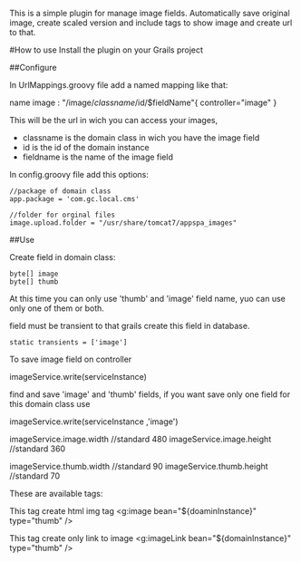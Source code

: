 This is a simple plugin for manage image fields.
Automatically save original image, create scaled version 
and include tags to show image and create url to that.  

#How to use
Install the plugin on your Grails project

##Configure

In UrlMappings.groovy file add a named mapping like that:
    
name image : "/image/$classname/$id/$fieldName"{
	controller="image"
}
    
This will be the url in wich you can access your images,
* classname is the domain class in wich you have the image field  
* id is the id of the domain instance
* fieldname is the name of the image field

In config.groovy file add this options:

    //package of domain class
    app.package = 'com.gc.local.cms'

    //folder for orginal files
    image.upload.folder = "/usr/share/tomcat7/appspa_images"
    

##Use

Create field in domain class: 

    byte[] image
    byte[] thumb
    
At this time you can only use 'thumb' and 'image' field name,
yuo can use only one of them or both.
    

field must be transient to that grails create this field in database.

    static transients = ['image']


To save image field on controller

imageService.write(serviceInstance)

find and save 'image' and 'thumb' fields,
if you want save only one field for this domain class use

imageService.write(serviceInstance ,'image')

imageService.image.width    //standard 480
imageService.image.height   //standard 360

imageService.thumb.width	//standard 90
imageService.thumb.height	//standard 70


These are available tags: 

This tag create html img tag 
    <g:image bean="${doaminInstance}" type="thumb" />

This tag create only link to image
    <g:imageLink bean="${domainInstance}" type="thumb" />
